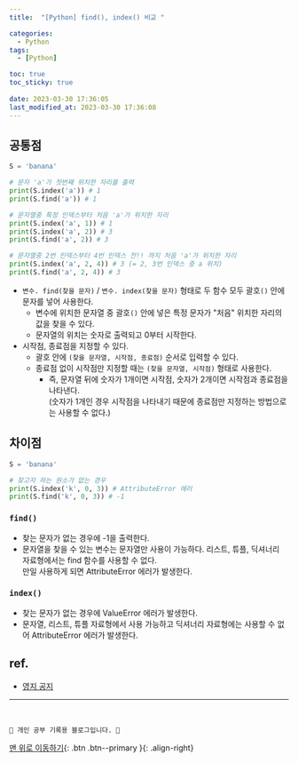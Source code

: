 ```yaml
---
title:  "[Python] find(), index() 비교 "

categories:
  - Python
tags:
  - [Python]

toc: true
toc_sticky: true
 
date: 2023-03-30 17:36:05
last_modified_at: 2023-03-30 17:36:08
---
```


## 공통점
```py
S = 'banana'

# 문자 'a'가 첫번째 위치한 자리를 출력
print(S.index('a')) # 1
print(S.find('a')) # 1

# 문자열중 특정 인덱스부터 처음 'a'가 위치한 자리
print(S.index('a', 1)) # 1
print(S.index('a', 2)) # 3
print(S.find('a', 2)) # 3

# 문자열중 2번 인덱스부터 4번 인덱스 전!! 까지 처음 'a'가 위치한 자리
print(S.index('a', 2, 4)) # 3 (= 2, 3번 인덱스 중 a 위치)
print(S.find('a', 2, 4)) # 3
```
- `변수. find(찾을 문자)` / `변수. index(찾을 문자)` 형태로 두 함수 모두 괄호`()` 안에 문자를 넣어 사용한다. 
  - 변수에 위치한 문자열 중 괄호`()` 안에 넣은 특정 문자가 "처음" 위치한 자리의 값을 찾을 수 있다. 
  - 문자열의 위치는 숫자로 출력되고 0부터 시작한다.
- 시작점, 종료점을 지정할 수 있다.
  - 괄호 안에 `(찾을 문자열, 시작점, 종료점)` 순서로 입력할 수 있다. 
  - 종료점 없이 시작점만 지정할 때는 `(찾을 문자열, 시작점)` 형태로 사용한다. 
    - 즉, 문자열 뒤에 숫자가 1개이면 시작점, 숫자가 2개이면 시작점과 종료점을 나타낸다. <br>
    (숫자가 1개인 경우 시작점을 나타내기 때문에 종료점만 지정하는 방법으로는 사용할 수 없다.)

## 차이점
```py
S = 'banana'

# 찾고자 하는 원소가 없는 경우
print(S.index('k', 0, 3)) # AttributeError 에러
print(S.find('k', 0, 3)) # -1
```

### `find()`
- 찾는 문자가 없는 경우에 -1을 출력한다.
- 문자열을 찾을 수 있는 변수는 문자열만 사용이 가능하다.  리스트, 튜플, 딕셔너리 자료형에서는 find 함수를 사용할 수 없다. <br>
만일 사용하게 되면 AttributeError 에러가 발생한다.

### `index()`
- 찾는 문자가 없는 경우에 ValueError 에러가 발생한다.
- 문자열, 리스트, 튜플 자료형에서 사용 가능하고 딕셔너리 자료형에는 사용할 수 없어 AttributeError 에러가 발생한다.








## ref.
- [영지 공지](https://ooyoung.tistory.com/78)


***
<br>

    💛 개인 공부 기록용 블로그입니다. 👻

[맨 위로 이동하기](#){: .btn .btn--primary }{: .align-right}